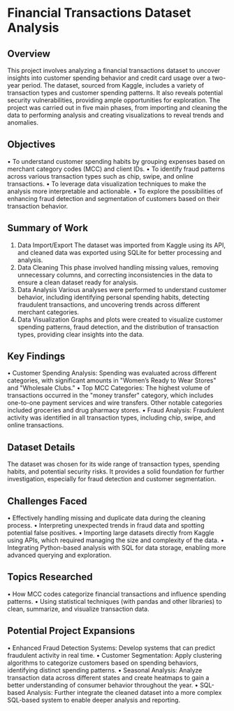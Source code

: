 # Financial Transactions Dataset Analysis

## Overview

This project involves analyzing a financial transactions dataset to uncover insights into customer spending behavior and credit card usage over a two-year period. The dataset, sourced from Kaggle, includes a variety of transaction types and customer spending patterns. It also reveals potential security vulnerabilities, providing ample opportunities for exploration. The project was carried out in five main phases, from importing and cleaning the data to performing analysis and creating visualizations to reveal trends and anomalies.

## Objectives

•	To understand customer spending habits by grouping expenses based on merchant category codes (MCC) and client IDs. 
•	To identify fraud patterns across various transaction types such as chip, swipe, and online transactions.
•	To leverage data visualization techniques to make the analysis more interpretable and actionable.
•	To explore the possibilities of enhancing fraud detection and segmentation of customers based on their transaction behavior.

## Summary of Work

1.	Data Import/Export
The dataset was imported from Kaggle using its API, and cleaned data was exported using SQLite for better processing and analysis.
2.	Data Cleaning
This phase involved handling missing values, removing unnecessary columns, and correcting inconsistencies in the data to ensure a clean dataset ready for analysis.
3.	Data Analysis
Various analyses were performed to understand customer behavior, including identifying personal spending habits, detecting fraudulent transactions, and uncovering trends across different merchant categories.
4.	Data Visualization
Graphs and plots were created to visualize customer spending patterns, fraud detection, and the distribution of transaction types, providing clear insights into the data.

## Key Findings

•	Customer Spending Analysis:
Spending was evaluated across different categories, with significant amounts in "Women’s Ready to Wear Stores" and "Wholesale Clubs."
•	Top MCC Categories:
The highest volume of transactions occurred in the "money transfer" category, which includes one-to-one payment services and wire transfers. Other notable categories included groceries and drug pharmacy stores.
•	Fraud Analysis:
Fraudulent activity was identified in all transaction types, including chip, swipe, and online transactions. 

## Dataset Details

The dataset was chosen for its wide range of transaction types, spending habits, and potential security risks. It provides a solid foundation for further investigation, especially for fraud detection and customer segmentation.

## Challenges Faced

•	Effectively handling missing and duplicate data during the cleaning process.
•	Interpreting unexpected trends in fraud data and spotting potential false positives.
•	Importing large datasets directly from Kaggle using APIs, which required managing the size and complexity of the data.
•	Integrating Python-based analysis with SQL for data storage, enabling more advanced querying and exploration.

## Topics Researched

•	How MCC codes categorize financial transactions and influence spending patterns.
•	Using statistical techniques (with pandas and other libraries) to clean, summarize, and visualize transaction data.

## Potential Project Expansions
•	Enhanced Fraud Detection Systems: Develop systems that can predict fraudulent activity in real time.
•	Customer Segmentation: Apply clustering algorithms to categorize customers based on spending behaviors, identifying distinct spending patterns.
•	Seasonal Analysis: Analyze transaction data across different states and create heatmaps to gain a better understanding of consumer behavior throughout the year.
•	SQL-based Analysis: Further integrate the cleaned dataset into a more complex SQL-based system to enable deeper analysis and reporting.
